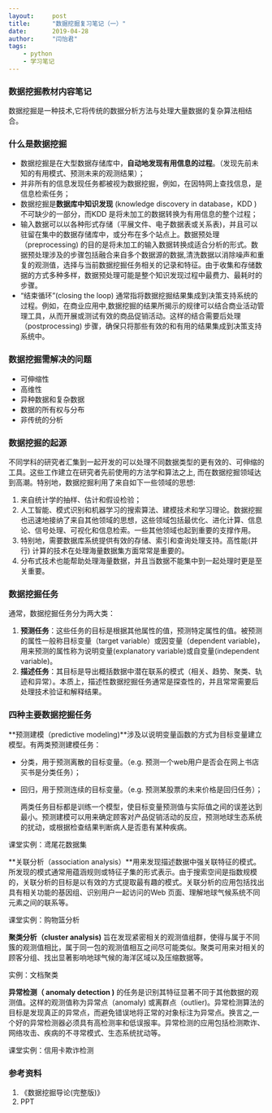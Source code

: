 ```yaml
---
layout:     post
title:      "数据挖掘复习笔记（一）"
date:       2019-04-28
author:     "闫怡君"
tags:
    - python
    - 学习笔记
---
```


### 数据挖掘教材内容笔记

数据挖掘是一种技术,它将传统的数据分析方法与处理大量数据的复杂算法相结合。

### 什么是数据挖掘

- 数据挖掘是在大型数据存储库中，**自动地发现有用信息的过程**。（发现先前未知的有用模式、预测未来的观测结果）；
- 并非所有的信息发现任务都被视为数据挖掘，例如，在因特网上查找信息，是信息检索任务；
- 数据挖掘是**数据库中知识发现** (knowledge discovery in database，KDD ) 不可缺少的一部分，而KDD 是将未加工的数据转换为有用信息的整个过程；
- 输入数据可以以各种形式存储（平展文件、电子数据表或关系表)，并且可以驻留在集中的数据存储库中，或分布在多个站点上。数据预处理 （preprocessing) 的目的是将未加工的输入数据转换成适合分析的形式。数据预处理涉及的步骤包括融合来自多个数据源的数据,清洗数据以消除噪声和重复的观测值，选择与当前数据挖掘任务相关的记录和特征。由于收集和存储数据的方式多种多样，数据预处理可能是整个知识发现过程中最费力、最耗时的步骤。
- “结束循环”(closing the loop) 通常指将数据挖掘结果集成到决策支持系统的过程。例如，在商业应用中,数据挖掘的结果所揭示的规律可以结合商业活动管理工具，从而开展或测试有效的商品促销活动。这样的结合需要后处理（postprocessing) 步骤，确保只将那些有效的和有用的结果集成到决策支持系统中。

### 数据挖掘需解决的问题

- 可伸缩性
- 高维性
- 异种数据和复杂数据
- 数据的所有权与分布
- 非传统的分析

### 数据挖掘的起源

不同学科的研究者汇集到一起开发的可以处理不同数据类型的更有效的、可伸缩的工具。这些工作建立在研究者先前使用的方法学和算法之上, 而在数据挖掘领域达到高潮。特别地，数据挖掘利用了来自如下一些领域的思想:

1. 来自统计学的抽样、估计和假设检验；
2. 人工智能、模式识别和机器学习的搜索算法、建模技术和学习理论。数据挖掘也迅速地接纳了来自其他领域的思想，这些领域包括最优化、进化计算、信息论、信号处理、可视化和信息检索。一些其他领域也起到重要的支撑作用。
3. 特别地，需要数据库系统提供有效的存储、索引和查询处理支持。高性能(并行) 计算的技术在处理海量数据集方面常常是重要的。
4. 分布式技术也能帮助处理海量数据，并且当数据不能集中到一起处理时更是至关重要。

### 数据挖掘任务

通常，数据挖掘任务分为两大类：

1. **预测任务**：这些任务的目标是根据其他属性的值，预测特定属性的值。被预测的属性一般称目标变量（target variable）或因变量（dependent variable)，用来预测的属性称为说明变量(explanatory variable)或自变量(independent variable)。
2. **描述任务**：其目标是导出概括数据中潜在联系的模式（相关、趋势、聚类、轨迹和异常）。本质上，描述性数据挖掘任务通常是探查性的，并且常常需要后处理技术验证和解释结果。

### 四种主要数据挖掘任务

**预测建模（predictive modeling)**涉及以说明变量函数的方式为目标变量建立模型。有两类预测建模任务：

- 分类，用于预测离散的目标变量。（e.g. 预测一个web用户是否会在网上书店买书是分类任务）；

- 回归，用于预测连续的目标变量。（e.g. 预测某股票的未来价格是回归任务）；

  两类任务目标都是训练一个模型，使目标变量预测值与实际值之间的误差达到最小。预测建模可以用来确定顾客对产品促销活动的反应，预测地球生态系统的扰动，或根据检查结果判断病人是否患有某种疾病。

课堂实例：鸢尾花数据集

**关联分析（association analysis）**用来发现描述数据中强关联特征的模式。所发现的模式通常用蕴涵规则或特征子集的形式表示。由于搜索空间是指数规模的，关联分析的目标是以有效的方式提取最有趣的模式。关联分析的应用包括找出具有相关功能的基因组、识别用户一起访问的Web 页面、理解地球气候系统不同元素之间的联系等。

课堂实例：购物篮分析

**聚类分析（cluster analysis)** 旨在发现紧密相关的观测值组群，使得与属于不同簇的观测值相比，属于同一包的观测值相互之间尽可能类似。聚类可用来对相关的顾客分组、找出显著影响地球气候的海洋区域以及压缩数据等。

实例：文档聚类

**异常检测（ anomaly detection )** 的任务是识别其特征显著不同于其他数据的观测值。这样的观测值称为异常点（anomaly) 或离群点（outlier)。异常检测算法的目标是发现真正的异常点，而避免错误地将正常的对象标注为异常点。换言之,一个好的异常检测器必须具有高检测率和低误报率。异常检测的应用包括检测欺诈、网络攻击、疾病的不寻常模式、生态系统扰动等。

课堂实例：信用卡欺诈检测

> 

### 参考资料

1. 《数据挖掘导论(完整版)》
2. PPT